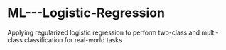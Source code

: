 # ML---Logistic-Regression
Applying regularized logistic regression to perform two-class and multi-class classification for real-world tasks

